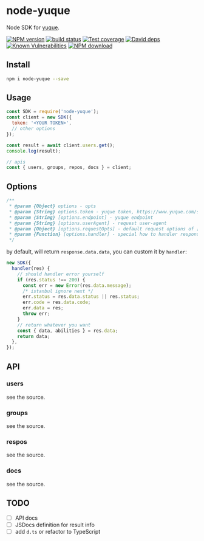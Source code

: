# node-yuque

Node SDK for [yuque](https://www.yuque.com/yuque/developer/api).

[![NPM version][npm-image]][npm-url]
[![build status][travis-image]][travis-url]
[![Test coverage][codecov-image]][codecov-url]
[![David deps][david-image]][david-url]
[![Known Vulnerabilities][snyk-image]][snyk-url]
[![NPM download][download-image]][download-url]

[npm-image]: https://img.shields.io/npm/v/node-yuque.svg?style=flat-square
[npm-url]: https://npmjs.org/package/node-yuque
[travis-image]: https://img.shields.io/travis/atian25/node-yuque.svg?style=flat-square
[travis-url]: https://travis-ci.org/atian25/node-yuque
[codecov-image]: https://codecov.io/gh/atian25/node-yuque/branch/master/graph/badge.svg
[codecov-url]: https://codecov.io/gh/atian25/node-yuque
[david-image]: https://img.shields.io/david/atian25/node-yuque.svg?style=flat-square
[david-url]: https://david-dm.org/atian25/node-yuque
[snyk-image]: https://snyk.io/test/npm/node-yuque/badge.svg?style=flat-square
[snyk-url]: https://snyk.io/test/npm/node-yuque
[download-image]: https://img.shields.io/npm/dm/node-yuque.svg?style=flat-square
[download-url]: https://npmjs.org/package/node-yuque

## Install

```bash
npm i node-yuque --save
```

## Usage

```js
const SDK = require('node-yuque');
const client = new SDK({
  token: '<YOUR TOKEN>',
  // other options
});

const result = await client.users.get();
console.log(result);

// apis
const { users, groups, repos, docs } = client;
```

## Options

```js
/**
 * @param {Object} options - opts
 * @param {String} options.token - yuque token, https://www.yuque.com/settings/tokens
 * @param {String} [options.endpoint] - yuque endpoint
 * @param {String} [options.userAgent] - request user-agent
 * @param {Object} [options.requestOpts] - default request options of [urllib](https://www.npmjs.com/package/urllib)
 * @param {Function} [options.handler] - special how to handler response
 */
```

by default, will return `response.data.data`, you can custom it by `handler`:

```js
new SDK({
  handler(res) {
    // should handler error yourself
    if (res.status !== 200) {
      const err = new Error(res.data.message);
      /* istanbul ignore next */
      err.status = res.data.status || res.status;
      err.code = res.data.code;
      err.data = res;
      throw err;
    }
    // return whatever you want
    const { data, abilities } = res.data;
    return data;
  },
});
```


## API

### users

see the source.

### groups

see the source.

### respos

see the source.

### docs

see the source.

## TODO

- [ ] API docs
- [ ] JSDocs definition for result info
- [ ] add `d.ts` or refactor to TypeScript
